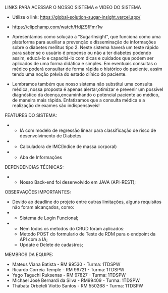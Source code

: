 LINKS PARA ACESSAR O NOSSO SISTEMA e VIDEO DO SISTEMA
- Utilize o link: https://global-solution-sugar-insight.vercel.app/
- https://clipchamp.com/watch/HdjZSfFmr1w

- Apresentamos como solução a “SugarInsight”, que funciona como uma plataforma para auxiliar a prevenção e disseminação de informações sobre o diabetes mellitus tipo 2. Neste sistema haverá um teste rápido para saber se o usuário é propenso ou não a ter diabetes podendo assim, educá-lo e capacitá-lo com dicas e cuidados que podem ser aplicados de uma forma didática e simples. Em eventuais consultas o médico poderá consultar de forma rápida o histórico do paciente, assim tendo uma noção prévia do estado clínico do paciente.

- Lembramos também que nosso sistema não substitui uma consulta médica, nossa proposta é apenas alertar,otimizar e prevenir um possível diagnóstico da doença,encaminhando o potencial paciente ao médico, de maneira mais rápida. Enfatizamos que a consulta médica e a realização de exames são indispensáveis!

FEATURES DO SISTEMA:
- - IA com modelo de regressão linear para classificação de risco de desenvolvimento de Diabetes
- - Calculadora de IMC(Indice de massa corporal)
- - Aba de Informações

DEPENDENCIAS TÉCNICAS:
- - Nosso Back-end foi desenvolvido em JAVA (API-REST);

OBSERVAÇÕES IMPORTANTES:
- Devido ao deadline do projeto entre outras limitações, alguns requisitos não foram alcançados, como:
- - Sistema de Login Funcional;
- - Nem todos os metodos do CRUD foram aplicados:
  - Metodo POST do formulario de Teste de RDM para o endpoint da API com a IA;
  - Update e Delete de cadastros;

MEMBROS DA EQUIPE:
- Mateus Viana Batista - RM 99530 - Turma: 1TDSPW
- Ricardo Correia Temple - RM 99721 - Turma: 1TDSPW
- Yago Taguchi Ruksenas - RM 97827 - Turma: 1TDSPW
- Michael José Bernardi da Silva - RM99409 - Turma: 1TDSPW
- Thábata Orbeteli Viotto Santos - RM 550268 - Turma: 1TDSPW
